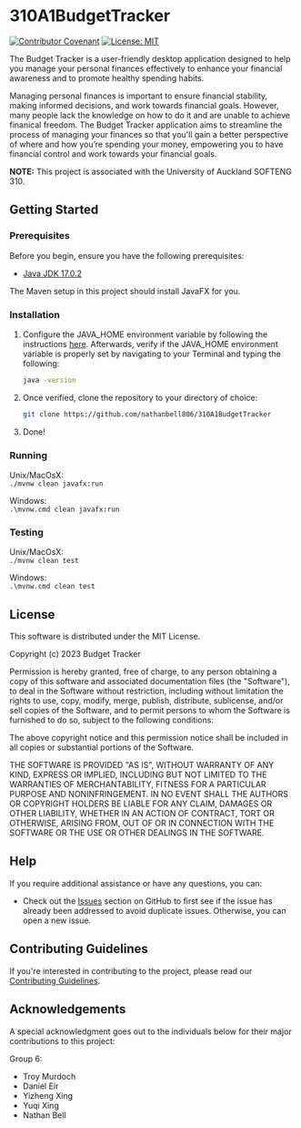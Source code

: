 # 310A1BudgetTracker


[![Contributor Covenant](https://img.shields.io/badge/Contributor%20Covenant-2.1-4baaaa.svg)](CODE_OF_CONDUCT.md)
[![License: MIT](https://img.shields.io/badge/License-MIT-yellow.svg)](LICENSE)


The Budget Tracker is a user-friendly desktop application designed to help you manage your personal finances effectively to enhance your financial awareness and to promote healthy spending habits.

Managing personal finances is important to ensure financial stability, making informed decisions, and work towards financial goals. However, many people lack the knowledge on how to do it and are unable to achieve finanical freedom. The Budget Tracker application aims to streamline the process of managing your finances so that you'll gain a better perspective of where and how you’re spending your money, empowering you to have financial control and work towards your financial goals.

**NOTE:** This project is associated with the University of Auckland SOFTENG 310.

## Getting Started

### Prerequisites

Before you begin, ensure you have the following prerequisites:

- [Java JDK 17.0.2](https://www.oracle.com/java/technologies/javase/jdk17-archive-downloads.html)

The Maven setup in this project should install JavaFX for you.

### Installation
1. Configure the JAVA_HOME environment variable by following the instructions [here](https://www.java.com/en/download/help/path.html). Afterwards, verify if the JAVA_HOME environment variable is properly set by navigating to your Terminal and typing the following:
   ```bash
   java -version
2. Once verified, clone the repository to your directory of choice:
   ```bash
   git clone https://github.com/nathanbell806/310A1BudgetTracker
3. Done!


### Running
Unix/MacOsX:  
`./mvnw clean javafx:run`

Windows:  
`.\mvnw.cmd clean javafx:run`
### Testing
Unix/MacOsX:  
`./mvnw clean test`

Windows:  
`.\mvnw.cmd clean test`

## License
This software is distributed under the MIT License.

Copyright (c) 2023 Budget Tracker

Permission is hereby granted, free of charge, to any person obtaining a copy
of this software and associated documentation files (the "Software"), to deal
in the Software without restriction, including without limitation the rights
to use, copy, modify, merge, publish, distribute, sublicense, and/or sell
copies of the Software, and to permit persons to whom the Software is
furnished to do so, subject to the following conditions:

The above copyright notice and this permission notice shall be included in all
copies or substantial portions of the Software.

THE SOFTWARE IS PROVIDED "AS IS", WITHOUT WARRANTY OF ANY KIND, EXPRESS OR
IMPLIED, INCLUDING BUT NOT LIMITED TO THE WARRANTIES OF MERCHANTABILITY,
FITNESS FOR A PARTICULAR PURPOSE AND NONINFRINGEMENT. IN NO EVENT SHALL THE
AUTHORS OR COPYRIGHT HOLDERS BE LIABLE FOR ANY CLAIM, DAMAGES OR OTHER
LIABILITY, WHETHER IN AN ACTION OF CONTRACT, TORT OR OTHERWISE, ARISING FROM,
OUT OF OR IN CONNECTION WITH THE SOFTWARE OR THE USE OR OTHER DEALINGS IN THE
SOFTWARE.

## Help
If you require additional assistance or have any questions, you can:

- Check out the [Issues](https://github.com/nathanbell806/310A1BudgetTracker/issues) section on GitHub to first see if the issue has already been addressed to avoid duplicate issues. Otherwise, you can open a new issue.

## Contributing Guidelines
If you're interested in contributing to the project, please read our [Contributing Guidelines](CONTRIBUTING.md).

## Acknowledgements

A special acknowledgment goes out to the individuals below for their major contributions to this project:

Group 6:
- Troy Murdoch
- Daniel Eir
- Yizheng Xing
- Yuqi Xing
- Nathan Bell



